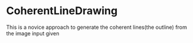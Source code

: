# CoherentLineDrawing
This is a novice approach to generate the coherent lines(the outline) from the image input given
